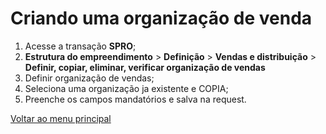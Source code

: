 # Criando uma organização de venda

1. Acesse a transação **SPRO**;
2. **Estrutura do empreendimento** > **Definição** > **Vendas e distribuição** > **Definir, copiar, eliminar, verificar organização de vendas**
3. Definir organização de vendas;
4. Seleciona uma organização ja existente e COPIA; 
5. Preenche os campos mandatórios e salva na request.


[Voltar ao menu principal](./README.md)